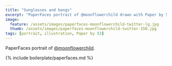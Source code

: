```yaml
---
title: "Sunglasses and bangs"
excerpt: "PaperFaces portrait of @moonflowerchild drawn with Paper by 53 on an iPad."
image: 
  feature: /assets/images/paperfaces-moonflowerchild-twitter-lg.jpg
  thumb: /assets/images/paperfaces-moonflowerchild-twitter-150.jpg
tags: [portrait, illustration, Paper by 53]
---
```


PaperFaces portrait of [@moonflowerchild](http://twitter.com/moonflowerchild).

{% include boilerplate/paperfaces.md %}